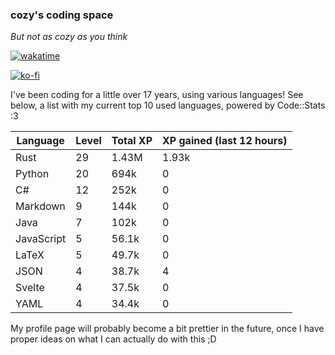 ### cozy's coding space
*But not as cozy as you think*

[![wakatime](https://wakatime.com/badge/user/c0ba07bb-3421-41be-bd1a-d611e670f250.svg)](https://wakatime.com/@c0ba07bb-3421-41be-bd1a-d611e670f250)

[![ko-fi](https://ko-fi.com/img/githubbutton_sm.svg)](https://ko-fi.com/J3J75ITL4)

I've been coding for a little over 17 years, using various languages! See below, a list with my current top 10 used languages, powered by Code::Stats :3
    
| Language | Level | Total XP | XP gained (last 12 hours) |
| --- | --- | --- | --- |
| Rust | 29 | 1.43M | 1.93k |
| Python | 20 | 694k | 0 |
| C# | 12 | 252k | 0 |
| Markdown | 9 | 144k | 0 |
| Java | 7 | 102k | 0 |
| JavaScript | 5 | 56.1k | 0 |
| LaTeX | 5 | 49.7k | 0 |
| JSON | 4 | 38.7k | 4 |
| Svelte | 4 | 37.5k | 0 |
| YAML | 4 | 34.4k | 0 |
    
My profile page will probably become a bit prettier in the future, once I have proper ideas on what I can actually do with this ;D